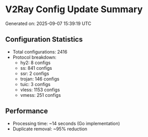 # V2Ray Config Update Summary
Generated on: 2025-09-07 15:39:19 UTC

## Configuration Statistics
- Total configurations: 2416
- Protocol breakdown:
  - hy2: 8 configs
  - ss: 841 configs
  - ssr: 2 configs
  - trojan: 146 configs
  - tuic: 3 configs
  - vless: 1153 configs
  - vmess: 251 configs

## Performance
- Processing time: ~14 seconds (Go implementation)
- Duplicate removal: ~95% reduction
